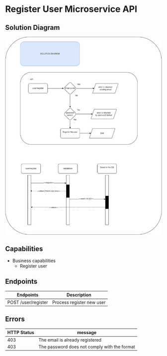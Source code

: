 # Register User Microservice API

## Solution Diagram 

![Solution Diagram](docs/images/solution_diagram.png)

## Capabilities

* Business capabilities
    * Register user

## Endpoints

| Endpoints             | Description
|-----------------------|----------------------------------------------------
| POST   /user/register | Process register new user

## Errors

| HTTP Status | message
|-------------|--------------------------
| 403         |  The email is already registered   
| 403         |  The password does not comply with the format     


